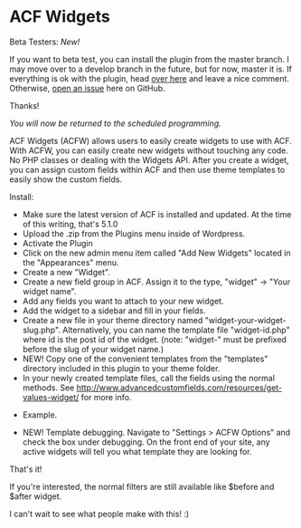 # ACF Widgets 

Beta Testers: *New!*

If you want to beta test, you can install the plugin from the master branch. I may move over to a develop branch in the future, but for now, master it is. If everything is ok with the plugin, head [over here](http://acfwidgets.com/support/topic/v1-4/) and leave a nice comment. Otherwise, [open an issue](https://github.com/Daronspence/acf-widgets/issues) here on GitHub.

Thanks!

*You will now be returned to the scheduled programming.*

ACF Widgets (ACFW) allows users to easily create widgets to use with ACF. With ACFW, you can easily create new widgets without touching any code. No PHP classes or dealing with the Widgets API. After you create a widget, you can assign custom fields within ACF and then use theme templates to easily show the custom fields.

Install:

* Make sure the latest version of ACF is installed and updated. At the time of this writing, that's 5.1.0
* Upload the .zip from the Plugins menu inside of Wordpress.
* Activate the Plugin
* Click on the new admin menu item called "Add New Widgets" located in the "Appearances" menu.
* Create a new "Widget".
* Create a new field group in ACF. Assign it to the type, "widget" -> "Your widget name".
* Add any fields you want to attach to your new widget.
* Add the widget to a sidebar and fill in your fields.
* Create a new file in your theme directory named "widget-your-widget-slug.php". Alternatively, you can name the template file "widget-id.php" where id is the post id of the widget. (note: "widget-" must be prefixed before the slug of your widget name.)
* NEW! Copy one of the convenient templates from the "templates" directory included in this plugin to your theme folder.
* In your newly created template files, call the fields using the normal methods. See http://www.advancedcustomfields.com/resources/get-values-widget/ for more info. 
 - Example. <?php the_field('custom_field', 'widget_'.$widget_id); ?>
* NEW! Template debugging. Navigate to "Settings > ACFW Options" and check the box under debugging. On the front end of your site, any active widgets will tell you what template they are looking for. 

That's it! 

If you're interested, the normal filters are still available like $before and $after widget.

I can't wait to see what people make with this! :)
